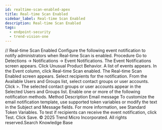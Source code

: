 ```yaml
---
id: realtime-scan-enabled-apex
title: Real-time Scan Enabled
sidebar_label: Real-time Scan Enabled
description: Real-time Scan Enabled
tags:
  - endpoint-security
  - trend-vision-one
---
```


/*<![CDATA[*/ $('#title').html($('meta[name=map-description]').attr('content')); /*]]>*/ Real-time Scan Enabled Configure the following event notification to notify administrators when Real-time Scan is enabled. Procedure Go to Detections → Notifications → Event Notifications. The Event Notifications screen appears. Click Unusual Product Behavior. A list of events appears. In the Event column, click Real-time Scan enabled. The Real-time Scan Enabled screen appears. Select recipients for the notification. From the Available Users and Groups list, select contact groups or user accounts. Click >. The selected contact groups or user accounts appear in the Selected Users and Groups list. Enable one or more of the following notification methods. Method Description Email message To customize the email notification template, use supported token variables or modify the text in the Subject and Message fields. For more information, see Standard Token Variables. To test if recipients can receive the event notification, click Test. Click Save. © 2025 Trend Micro Incorporated. All rights reserved.Search Knowledge Base